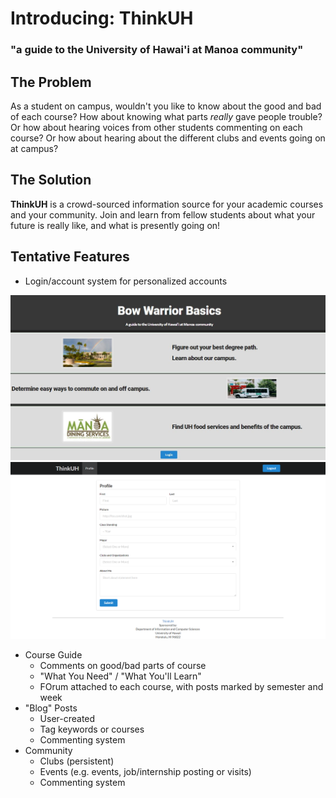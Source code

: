 # Introducing: ThinkUH

### "a guide to the University of Hawai'i at Manoa community"

## The Problem

As a student on campus, wouldn't you like to know about the good and bad of each course? How about knowing what parts *really* gave people trouble? Or how about hearing voices from other students commenting on each course? Or how about hearing about the different clubs and events going on at campus?

## The Solution

**ThinkUH** is a crowd-sourced information source for your academic courses and your community. Join and learn from fellow students about what your future is really like, and what is presently going on!

## Tentative Features

- Login/account system for personalized accounts

<img class="ui medium left floated image" src="bwb.JPG">

<img class="ui medium left floated image" src="profile.png">

- Course Guide
    - Comments on good/bad parts of course
    - "What You Need" / "What You'll Learn"
    - FOrum attached to each course, with posts marked by semester and week
- "Blog" Posts
    - User-created
    - Tag keywords or courses
    - Commenting system
- Community
    - Clubs (persistent)
    - Events (e.g. events, job/internship posting or visits)
    - Commenting system

 
